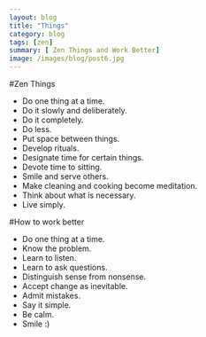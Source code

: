 ```yaml
---
layout: blog
title: "Things"
category: blog
tags: [zen]  
summary: [ Zen Things and Work Better]
image: /images/blog/post6.jpg
---
```


#Zen Things

* Do one thing at a time.
* Do it slowly and deliberately.
* Do it completely.
* Do less.
* Put space between things.
* Develop rituals.
* Designate time for certain things.
* Devote time to sitting.
* Smile and serve others.
* Make cleaning and cooking become meditation.
* Think about what is necessary.
* Live simply.

#How to work better

* Do one thing at a time.
* Know the problem.
* Learn to listen.
* Learn to ask questions.
* Distinguish sense from nonsense.
* Accept change as inevitable.
* Admit mistakes.
* Say it simple.
* Be calm.
* Smile :)

